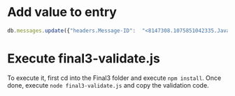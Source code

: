 # Add value to entry
```javascript
db.messages.update({"headers.Message-ID":  "<8147308.1075851042335.JavaMail.evans@thyme>"}, {"$push": {"headers.To": "mrpotatohead@mongodb.com"}});
```

# Execute final3-validate.js
To execute it, first cd into the Final3 folder and execute `npm install`. Once done, execute `node final3-validate.js` and copy the validation code.